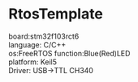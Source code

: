# RtosTemplate

board:stm32f103rct6  
language: C/C++  
os:FreeRTOS
function:Blue(Red)LED   
platform: Keil5  
Driver: USB->TTL CH340  